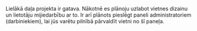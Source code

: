 Lielākā daļa projekta ir gatava. Nākotnē es plānoju uzlabot vietnes dizainu un lietotāju mijiedarbību ar to.
Ir arī plānots pieslēgt paneli administratoriem (darbiniekiem), lai jūs varētu pilnībā pārvaldīt vietni no šī paneļa.
